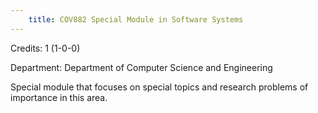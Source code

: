 ```yaml
---
    title: COV882 Special Module in Software Systems
---
```

Credits: 1 (1-0-0)

Department: Department of Computer Science and Engineering

Special module that focuses on special topics and research problems of importance in this area.